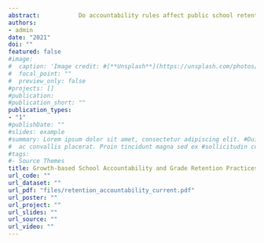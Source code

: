 ```yaml
---
abstract: 			Do accountability rules affect public school retention practices? Using a simple model of grade retention, I show that an administrator will retain students differently depending on the accountability ratings criteria he seeks to maximize. I show that an administrator whose school is rated based on student standardized exam passing rates has a strategic incentive to retain borderline students, while an administrator whose school is rated based on year-to-year growth in student standardized exam scores has incentive to retain only the lowest-scoring students. I further show that this effect is most pronounced in the final grade offered by a given school, when promotion of a student ensures her removal from the school's pool of test-takers . I test the predictions of my framework using a novel dataset of school-grade level retention rates for 7 states in the U.S. and an event study design. I find that about 18\% fewer students are retained on average each year when a state adds student growth to the accountability criteria by which schools are evaluated. This number roughly corresponds to around 100,497 fewer retained students each year nationwide, and \$1.4 billion saved in public school expenditures. I further find that administrators do retain significantly fewer students in the last grade offered by their schools, implying that administrators use retention strategically. This paper is the first to show evidence that school administrators are willing to use retention as a tool for optimizing their schools' accountability ratings, and demonstrates that the individual components of accountability systems alter administrator behaviors.
authors:
- admin
date: "2021"
doi: ""
featured: false
#image:
#  caption: 'Image credit: #[**Unsplash**](https://unsplash.com/photos/jdD8gXaTZsc)'
#  focal_point: ""
#  preview_only: false
#projects: []
#publication: 
#publication_short: ""
publication_types:
- "1"
#publishDate: ""
#slides: example
#summary: Lorem ipsum dolor sit amet, consectetur adipiscing elit. #Duis posuere tellus
#  ac convallis placerat. Proin tincidunt magna sed ex #sollicitudin condimentum.
#tags:
#- Source Themes
title: Growth-based School Accountability and Grade Retention Practices (Job Market Paper)
url_code: ""
url_dataset: ""
url_pdf: "files/retention_accountability_current.pdf"
url_poster: ""
url_project: ""
url_slides: ""
url_source: ""
url_video: ""
---
```

